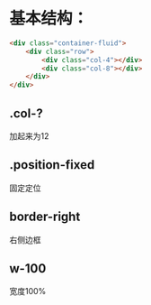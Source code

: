 # 基本结构：
```html
<div class="container-fluid">
    <div class="row">
        <div class="col-4"></div>
        <div class="col-8"></div>
    </div>
</div>
```
## .col-?
加起来为12

## .position-fixed
固定定位

## border-right
右侧边框

## w-100
宽度100%